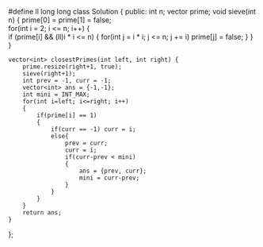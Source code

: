 
#define ll long long
class Solution {
public:
int n;
vector<bool> prime;
  void sieve(int n)
  {
      prime[0] = prime[1] = false;  
      for(int i = 2; i <= n; i++) 
      {   
          if (prime[i] && (ll)i * i <= n)
          {
              for(int j = i * i; j <= n; j += i) prime[j] = false;
          }
      }
  }
    
    vector<int> closestPrimes(int left, int right) {
        prime.resize(right+1, true);
        sieve(right+1);
        int prev = -1, curr = -1;
        vector<int> ans = {-1,-1};
        int mini = INT_MAX;
        for(int i=left; i<=right; i++)
        {
            if(prime[i] == 1)
            {
                if(curr == -1) curr = i;
                else{
                    prev = curr;
                    curr = i;
                    if(curr-prev < mini)
                    {
                        ans = {prev, curr};
                        mini = curr-prev;
                    }
                }
            }
        }
        return ans;
    }
};
```